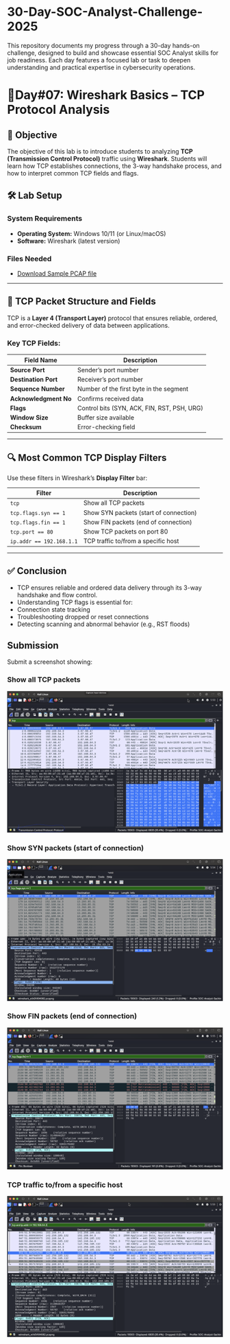 # 30-Day-SOC-Analyst-Challenge-2025

This repository documents my progress through a 30-day hands-on challenge, designed to build and showcase essential SOC Analyst skills for job readiness. Each day features a focused lab or task to deepen understanding and practical expertise in cybersecurity operations.

# 🚀Day#07: Wireshark Basics – TCP Protocol Analysis

## 🎯 Objective
The objective of this lab is to introduce students to analyzing **TCP (Transmission Control Protocol)** traffic using **Wireshark**. Students will learn how TCP establishes connections, the 3-way handshake process, and how to interpret common TCP fields and flags.

## 🛠️ Lab Setup

### **System Requirements**
- **Operating System:** Windows 10/11 (or Linux/macOS)
- **Software:** Wireshark (latest version)

### **Files Needed**
- [Download Sample PCAP file](https://github.com/0xrajneesh/90-Days-SOC-Challenge-Beginner/raw/refs/heads/main/Protocol_Analysis_pcap.pcapng)

---

## 📘 **TCP Packet Structure and Fields**

TCP is a **Layer 4 (Transport Layer)** protocol that ensures reliable, ordered, and error-checked delivery of data between applications.

### **Key TCP Fields:**

| Field Name         | Description                                  |
|--------------------|----------------------------------------------|
| **Source Port**     | Sender’s port number                         |
| **Destination Port**| Receiver’s port number                       |
| **Sequence Number** | Number of the first byte in the segment      |
| **Acknowledgment No** | Confirms received data                    |
| **Flags**           | Control bits (SYN, ACK, FIN, RST, PSH, URG) |
| **Window Size**     | Buffer size available                        |
| **Checksum**        | Error-checking field                         |

---

## 🔍 **Most Common TCP Display Filters**

Use these filters in Wireshark’s **Display Filter** bar:

| Filter                  | Description                              |
|--------------------------|------------------------------------------|
| `tcp`                   | Show all TCP packets                     |
| `tcp.flags.syn == 1`    | Show SYN packets (start of connection)   |
| `tcp.flags.fin == 1`    | Show FIN packets (end of connection)     |
| `tcp.port == 80`        | Show TCP packets on port 80              |
| `ip.addr == 192.168.1.1`| TCP traffic to/from a specific host      |

---
## ✅ Conclusion
- TCP ensures reliable and ordered data delivery through its 3-way handshake and flow control.
- Understanding TCP flags is essential for:
 - Connection state tracking
 - Troubleshooting dropped or reset connections
 - Detecting scanning and abnormal behavior (e.g., RST floods)

## Submission
Submit a screenshot showing:
### Show all TCP packets
![image alt](https://github.com/sachinpatil-soc/30-Day-SOC-Analyst-Challenge-2025/blob/7dd1d0bb2934656d1f1c8e92a0e5d877857e8c47/TCP.png)


### Show SYN packets (start of connection)
![image alt](https://github.com/sachinpatil-soc/30-Day-SOC-Analyst-Challenge-2025/blob/7dd1d0bb2934656d1f1c8e92a0e5d877857e8c47/syn-flag.png)


### Show FIN packets (end of connection)
![image alt](https://github.com/sachinpatil-soc/30-Day-SOC-Analyst-Challenge-2025/blob/7dd1d0bb2934656d1f1c8e92a0e5d877857e8c47/Fin-flag.png)


### TCP traffic to/from a specific host
![image alt](https://github.com/sachinpatil-soc/30-Day-SOC-Analyst-Challenge-2025/blob/7dd1d0bb2934656d1f1c8e92a0e5d877857e8c47/host-traffic.png)
